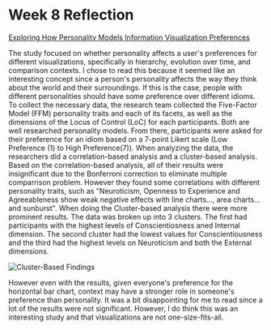 Week 8 Reflection
==
[Exploring How Personality Models Information Visualization Preferences](https://virtual.ieeevis.org/paper_s-short-1204.html)

The study focused on whether personality affects a user's preferences for different visualizations, specifically in hierarchy, evolution over time, and comparison contexts. I chose to read this because it seemed like an interesting concept since a person's personality affects the way they think about the world and their surroundings. If this is the case, people with different personalities should have some preference over different idioms. To collect the necessary data, the research team collected the Five-Factor Model (FFM) personality traits and each of its facets, as well as the dimensions of the Locus of Control (LoC) for each participants. Both are well researched personality models. From there, participants were asked for their preference for an idiom based on a 7-point Likert scale (Low Preference (1) to High Preference(7)). When analyzing the data, the researchers did a correlation-based analysis and a cluster-based analysis. Based on the correlation-based analysis, all of their results were insignificant due to the Bonferroni correction to eliminate multiple comparrison problem. However they found some correlations with different personality traits, such as "Neuroticism, Openness to Experience and Agreeableness show weak negative effects with line charts..., area charts... and sunburst". When doing the Cluster-based analysis there were more prominent results. The data was broken up into 3 clusters. The first had participants with the highest levels of Conscientiosness aned Internal dimension. The second cluster had the lowest values for Conscientiousness and the third had the highest levels on Neuroticism and both the External dimensions. 

![Cluster-Based Findings](week8.png)

However even with the results, given everyone's preference for the horizontal bar chart, context may have a stronger role in someone's preference than personality. It was a bit disappointing for me to read since a lot of the results were not significant. However, I do think this was an interesting study and that visualizations are not one-size-fits-all.